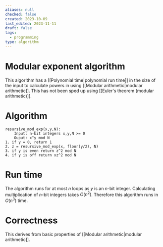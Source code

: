 ```yaml
---
aliases: null
checked: false
created: 2023-10-09
last_edited: 2023-11-11
draft: false
tags:
  - programming
type: algorithm
---
```

# Modular exponent algorithm

This algorithm has a [[Polynomial time|polynomial run time]] in the size of the input to calculate powers in using [[Modular arithmetic|modular arithmetic]]. This has not been sped up using [[Euler's theorem (modular arithmetic)]].

# Algorithm

```pseudocode
resursive_mod_exp(x,y,N):
	Input: n-bit integers x,y,N >= 0
	Ouput: x^y mod N
1. if y = 0, return 1
2. z = resursive_mod_exp(x, floor(y/2), N)
3. if y is even return z^2 mod N
4. if y is off return xz^2 mod N
```

# Run time

The algorithm runs for at most $n$ loops as $y$ is an $n$-bit integer. Calculating multiplication of $n$-bit integers takes $O(n^2)$. Therefore this algorithm runs in $O(n^3)$ time.

# Correctness

This derives from basic properties of [[Modular arithmetic|modular arithmetic]].
